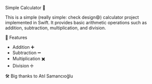 Simple Calculator 🧮

This is a simple (really simple: check design😄) calculator project implemented in Swift. It provides basic arithmetic operations such as addition, subtraction, multiplication, and division.

🚀 Features 

- Addition ➕
- Subtraction ➖
- Multiplication ✖️
- Division ➗

🛠️ Big thanks to Atıl Samancıoğlu


